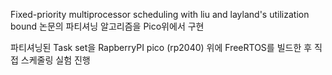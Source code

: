 Fixed-priority multiprocessor scheduling with liu and layland's utilization bound 논문의 파티셔닝 알고리즘을 Pico위에서 구현

파티셔닝된 Task set을 RapberryPI pico (rp2040) 위에 FreeRTOS를 빌드한 후 직접 스케줄링 실험 진행



